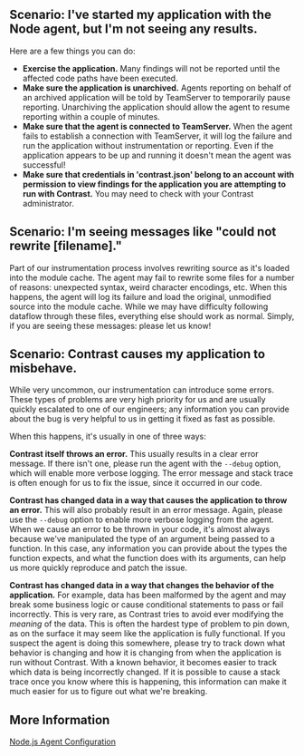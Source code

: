 <!--
title: "Node.js Agent Troubleshooting"
description: "General troubleshooting guide for the Node agent"
tags: "node troubleshooting agent general debug"
-->

## Scenario: I've started my application with the Node agent, but I'm not seeing any results.

Here are a few things you can do:
* **Exercise the application.** Many findings will not be reported until the affected code paths have been executed.
* **Make sure the application is unarchived.** Agents reporting on behalf of an archived application will be told by TeamServer to temporarily pause reporting. Unarchiving the application should allow the agent to resume reporting within a couple of minutes.
* **Make sure that the agent is connected to TeamServer.** When the agent fails to establish a connection with TeamServer, it will log the failure and run the application without instrumentation or reporting. Even if the application appears to be up and running it doesn't mean the agent was successful!
* **Make sure that credentials in 'contrast.json' belong to an account with permission to view findings for the application you are attempting to run with Contrast.** You may need to check with your Contrast administrator.

## Scenario: I'm seeing messages like "could not rewrite [filename]."

Part of our instrumentation process involves rewriting source as it's loaded into the module cache. The agent may fail to rewrite some files for a number of reasons: unexpected syntax, weird character encodings, etc. When this happens, the agent will log its failure and load the original, unmodified source into the module cache. While we may have difficulty following dataflow through these files, everything else should work as normal. Simply, if you are seeing these messages: please let us know!

## Scenario: Contrast causes my application to misbehave.

While very uncommon, our instrumentation can introduce some errors. These types of problems are very high priority for us and are usually quickly escalated to one of our engineers; any information you can provide about the bug is very helpful to us in getting it fixed as fast as possible.

When this happens, it's usually in one of three ways:

**Contrast itself throws an error.** This usually results in a clear error message. If there isn't one, please run the agent with the ```--debug``` option, which will enable more verbose logging. The error message and stack trace is often enough for us to fix the issue, since it occurred in our code.

**Contrast has changed data in a way that causes the application to throw an error.** This will also probably result in an error message. Again, please use the ```--debug``` option to enable more verbose logging from the agent. When we cause an error to be thrown in your code, it's almost always because we've manipulated the type of an argument being passed to a function. In this case, any information you can provide about the types the function expects, and what the function does with its arguments, can help us more quickly reproduce and patch the issue.

**Contrast has changed data in a way that changes the behavior of the application.** For example, data has been malformed by the agent and may break some business logic or cause conditional statements to pass or fail incorrectly. This is very rare, as Contrast tries to avoid ever modifying the *meaning* of the data. This is often the hardest type of problem to pin down, as on the surface it may seem like the application is fully functional. If you suspect the agent is doing this somewhere, please try to track down what behavior is changing and how it is changing from when the application is run without Contrast. With a known behavior, it becomes easier to track which data is being incorrectly changed. If it is possible to cause a stack trace once you know where this is happening, this information can make it much easier for us to figure out what we're breaking.

## More Information

[Node.js Agent Configuration](installation_node.html#config)
